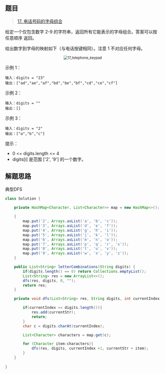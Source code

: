 ## 题目

> [17. 电话号码的字母组合](https://leetcode-cn.com/problems/letter-combinations-of-a-phone-number/)

给定一个仅包含数字 2-9 的字符串，返回所有它能表示的字母组合。答案可以按 任意顺序 返回。

给出数字到字母的映射如下（与电话按键相同）。注意 1 不对应任何字母。

<center><img src="https://ning-wang.oss-cn-beijing.aliyuncs.com/blog-imags/20210416162104.png" alt="17_telephone_keypad" style="zoom: 80%;" /></center>

示例 1：

```
输入：digits = "23"
输出：["ad","ae","af","bd","be","bf","cd","ce","cf"]
```

示例 2：

```
输入：digits = ""
输出：[]
```

示例 3：

```
输入：digits = "2"
输出：["a","b","c"]
```


提示：

* 0 <= digits.length <= 4
* digits[i] 是范围 ['2', '9'] 的一个数字。

## 解题思路

典型DFS

```java
class Solution {
    
    private HashMap<Character, List<Character>> map = new HashMap<>();

    {
        map.put('2', Arrays.asList('a', 'b', 'c'));
        map.put('3', Arrays.asList('d', 'e', 'f'));
        map.put('4', Arrays.asList('g', 'h', 'i'));
        map.put('5', Arrays.asList('j', 'k', 'l'));
        map.put('6', Arrays.asList('m', 'n', 'o'));
        map.put('7', Arrays.asList('p', 'q', 'r', 's'));
        map.put('8', Arrays.asList('t', 'u', 'v'));
        map.put('9', Arrays.asList('w', 'x', 'y', 'z'));
    }

    public List<String> letterCombinations(String digits) {
        if(digits.length() == 0) return Collections.emptyList();
        List<String> res = new ArrayList<>();
        dfs(res, digits, 0, "");
        return res;
    }

    private void dfs(List<String> res, String digits, int currentIndex, String currentStr){

        if(currentIndex >= digits.length()){
            res.add(currentStr);
            return;
        }
        char c = digits.charAt(currentIndex);

        List<Character> characters = map.get(c);

        for (Character item:characters){
            dfs(res, digits, currentIndex +1, currentStr + item);
        }
    }
    
}
```

